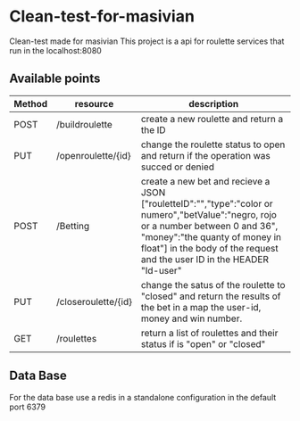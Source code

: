 # Clean-test-for-masivian
Clean-test made for masivian
This project is a api for roulette services that run in the localhost:8080
## Available points
|Method|resource|description|
|-------|-------|-----------|
|POST|/buildroulette|create a new roulette and return a the ID|
|PUT|/openroulette/{id}|change the roulette status to open and return if the operation was succed or denied|
|POST|/Betting|create a new bet and recieve a JSON ["rouletteID":"","type":"color or numero","betValue":"negro, rojo or a number between 0 and 36", "money":"the quanty of money in float"] in the body of the request and the user ID in the HEADER "Id-user"|
|PUT|/closeroulette/{id}|change the satus of the roulette to "closed" and return the results of the bet in a map the user-id, money and win number.|
|GET|/roulettes|return a list of roulettes and their status if is "open" or "closed"|
## Data Base
For the data base use a redis in a standalone configuration in the default port 6379

